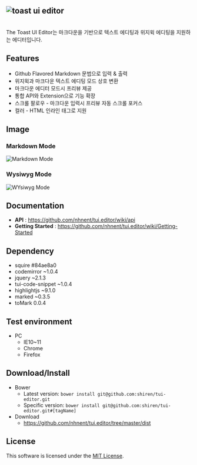 ## ![toast ui editor](https://cloud.githubusercontent.com/assets/389021/16107646/9729e556-33d8-11e6-933f-5b09fa3a53bb.png)
<br>
The Toast UI Editor는 마크다운을 기반으로 텍스트 에디팅과 위지윅 에디팅을 지원하는 에디터입니다.

## Features
* Github Flavored Markdown 문법으로 입력 & 출력
* 위지윅과 마크다운 텍스트 에디팅 모드 상호 변환
* 마크다운 에디터 모드시 프리뷰 제공
* 통합 API와 Extension으로 기능 확장
* 스크롤 팔로우 - 마크다운 입력시 프리뷰 자동 스크롤 포커스
* 컬러 - HTML 인라인 태그로 지원

## Image

### Markdown Mode
![Markdown Mode](https://cloud.githubusercontent.com/assets/389021/16108210/d55d4576-33dc-11e6-943a-66c29ae1ff4d.png)

### Wysiwyg Mode
![WYsiwyg Mode](https://cloud.githubusercontent.com/assets/389021/16108214/d7ac03d0-33dc-11e6-9ab6-06e7734a7fb1.png)

## Documentation
* **API** : https://github.com/nhnent/tui.editor/wiki/api
* **Getting Started** : https://github.com/nhnent/tui.editor/wiki/Getting-Started

## Dependency
* squire #84ae8a0
* codemirror ~1.0.4
* jquery ~2.1.3
* tui-code-snippet ~1.0.4
* highlightjs ~9.1.0
* marked ~0.3.5
* toMark 0.0.4

## Test environment
* PC
    * IE10~11
    * Chrome
    * Firefox

## Download/Install
* Bower
   * Latest version: `bower install git@github.com:shiren/tui-editor.git`
   * Specific version: `bower install git@github.com:shiren/tui-editor.git#[tagName]`
* Download
   * https://github.com/nhnent/tui.editor/tree/master/dist

## License
This software is licensed under the [MIT License](https://github.com/nhnent/tui.editor/blob/master/LICENSE).

